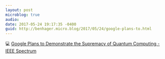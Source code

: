```yaml
---
layout: post
microblog: true
audio: 
date: 2017-05-24 19:17:35 -0400
guid: http://benhager.micro.blog/2017/05/24/google-plans-to.html
---
```

💻 [Google Plans to Demonstrate the Supremacy of Quantum Computing - IEEE Spectrum](http://spectrum.ieee.org/computing/hardware/google-plans-to-demonstrate-the-supremacy-of-quantum-computing)
